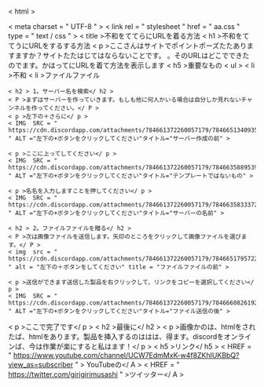 ﻿< html >
<head>
    < meta  charset = " UTF-8 " >
    < link  rel = " stylesheet " href = " aa.css " type = " text / css " >
    < title >不和をててらにURLを着る方法</ title >
</head>
<body>
    < h1 >不和をててうにURLをするする方法</ h1 >
    < p >ここさんはサイトでポイントポーズたたありますますか？サイトたたはじてはならないことです。 。そのURLはどこでできたのでます。かはってにURLを着て方法を表示します</ p >
    < h5 >重要なもの</ h5 >
    < ul >
        < li >不和</ li >
        < li >ファイルファイル</ li >
    </ ul >

    < h2 > 1。サーバー名を検索</ h2 >
    < P >まずはサーバーを作っていきます。もしも他に何人かいる場合は自分しか見れないチャンネルを作ってください。</ P >
    < p >左下の＋さらに</ p >
    < IMG  SRC = " https://cdn.discordapp.com/attachments/784661372260057179/784665134093565972/133_LI.jpg " ALT ="左下の+ボタンをクリックしてください"タイトル="サーバー作成の前" >

    < p >ここに上ってしてください</ p >
    < IMG  SRC = " https://cdn.discordapp.com/attachments/784661372260057179/784663588953915432/134.png " ALT ="左下の+ボタンをクリックしてください"タイトル="テンプレートではないもの" >

    < p >名名を入力しますことを押してください</ p >
    < IMG  SRC = " https://cdn.discordapp.com/attachments/784661372260057179/784663583337218048/132.png " ALT ="左下の+ボタンをクリックしてください"タイトル="サーバーの名前" >

    < h2 > 2。ファイルファイルを贈る</ h2 >
    < P >次は画像ファイルを送信します。矢印のところをクリックして画像ファイルを選びます。</ P >
    < img  src = " https://cdn.discordapp.com/attachments/784661372260057179/784665179572273162/135_LI.jpg " alt = "左下の＋ボタンをしてください" title = "ファイルファイルの前" >
    
    < p >送信ができます送信した製品を右クリックして、リンクをコピーを選択してください</ p >
    < IMG  SRC = " https://cdn.discordapp.com/attachments/784661372260057179/784666082619293737/138.png " ALT ="左下の+ボタンをクリックしてください"タイトル="ファイル送信の後" >

   < p >ここで完了です</ p >
   < h2 >最後に</ h2 >
   < p >画像かのは、htmlをされたば、htmlをあります。製品を挿入するのははは、得ます。discordをオンラインば、今は作業が楽にすると私はます！</ p >
< h5 >リンク</ h5 >
< HREF = " https://www.youtube.com/channel/UCW7EdmMxK-w4f8ZKhIUKBbQ?view_as=subscriber " > YouTubeの</ A > 
< HREF = " https://twitter.com/girigirimusashi " >ツイッター</ A > 
</body>
</ html >
